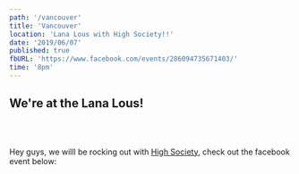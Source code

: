 ```yaml
---
path: '/vancouver'
title: 'Vancouver'
location: 'Lana Lous with High Society!!'
date: '2019/06/07'
published: true
fbURL: 'https://www.facebook.com/events/286094735671403/'
time: '8pm'
---
```


## We're at the Lana Lous!

<br/><br/>

Hey guys, we willl be rocking out with [High Society](https://www.facebook.com/highsocietymusic/), check out the facebook event below:
